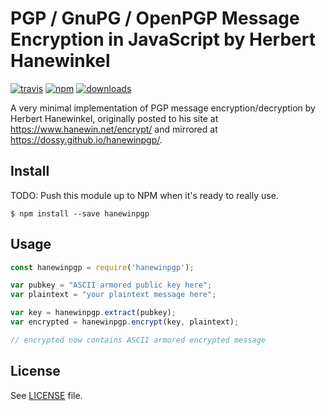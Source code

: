 # PGP / GnuPG / OpenPGP Message Encryption in JavaScript by Herbert Hanewinkel

[![travis][travis-image]][travis-url]
[![npm][npm-image]][npm-url]
[![downloads][downloads-image]][downloads-url]

[travis-image]: https://travis-ci.org/dossy/hanewinpgp.svg?branch=master
[travis-url]: https://travis-ci.org/dossy/hanewinpgp

[npm-image]: https://img.shields.io/npm/v/hanewinpgp.svg?style=flat
[npm-url]: https://npmjs.org/package/hanewinpgp

[downloads-image]: https://img.shields.io/npm/dm/hanewinpgp.svg?style=flat
[downloads-url]: https://npmjs.org/package/hanewinpgp

A very minimal implementation of PGP message encryption/decryption
by Herbert Hanewinkel, originally posted to his site at
https://www.hanewin.net/encrypt/ and mirrored at
https://dossy.github.io/hanewinpgp/.

## Install

TODO: Push this module up to NPM when it's ready to really use.

```
$ npm install --save hanewinpgp
```

## Usage

```js
const hanewinpgp = require('hanewinpgp');

var pubkey = "ASCII armored public key here";
var plaintext = "your plaintext message here";

var key = hanewinpgp.extract(pubkey);
var encrypted = hanewinpgp.encrypt(key, plaintext);

// encrypted now contains ASCII armored encrypted message
```

## License

See [LICENSE](LICENSE) file.
